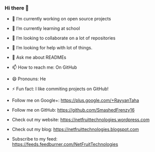 ### Hi there 👋

<!--
**SmashedFrenzy16/SmashedFrenzy16** is a ✨ _special_ ✨ repository because its `README.md` (this file) appears on your GitHub profile.
-->

- 🔭 I’m currently working on open source projects
- 🌱 I’m currently learning at school
- 👯 I’m looking to collaborate on a lot of repositories
- 🤔 I’m looking for help with lot of things.
- 💬 Ask me about READMEs
- 📫 How to reach me: On GitHub
- 😄 Pronouns: He
- ⚡ Fun fact: I like commiting projects on GitHub!

- Follow me on Google+: https://plus.google.com/+RayyanTaha
- Follow me on GitHub: https://github.com/SmashedFrenzy16
- Check out my website: https://netfruittechnologies.wordpress.com
- Check out my blog: https://netfruittechnologies.blogspot.com
- Subscribe to my feed: https://feeds.feedburner.com/NetFruitTechnologies
